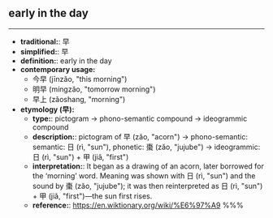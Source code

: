 ## early in the day
---
- **traditional:**: 早
- **simplified:**: 早
- **definition:**: early in the day
- **contemporary usage:**
  - 今早 (jīnzǎo, "this morning")
  - 明早 (míngzǎo, "tomorrow morning")
  - 早上 (zǎoshang, "morning")
- **etymology (早):**
  - **type:**: pictogram → phono-semantic compound → ideogrammic compound
  - **description:**: pictogram of 早 (zǎo, "acorn") → phono-semantic: semantic: 日 (rì, "sun"), phonetic: 棗 (zǎo, "jujube") → ideogrammic: 日 (rì, "sun") + 甲 (jiǎ, "first")
  - **interpretation:**: It began as a drawing of an acorn, later borrowed for the ‘morning’ word. Meaning was shown with 日 (rì, "sun") and the sound by 棗 (zǎo, "jujube"); it was then reinterpreted as 日 (rì, "sun") + 甲 (jiǎ, "first")—the sun first rises.
  - **reference:**: https://en.wiktionary.org/wiki/%E6%97%A9
%%%

